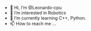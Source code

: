 - 👋 Hi, I’m @Leonardo-cpu
- 👀 I’m interested in Robotics 
- 🌱 I’m currently learning C++, Python.
- 📫 How to reach me ...

<!---
Leonardo-cpu/Leonardo-cpu is a ✨ special ✨ repository because its `README.md` (this file) appears on your GitHub profile.
You can click the Preview link to take a look at your changes.
--->
